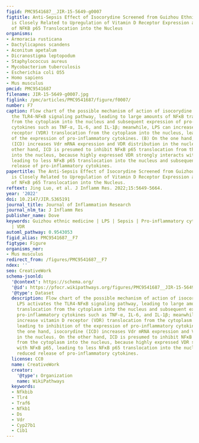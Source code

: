```yaml
---
figid: PMC9541687__JIR-15-5649-g0007
figtitle: Anti-Sepsis Effect of Isocorydine Screened from Guizhou Ethnic Medicine
  is Closely Related to Upregulation of Vitamin D Receptor Expression and Inhibition
  of NFKB p65 Translocation into the Nucleus
organisms:
- Armoracia rusticana
- Dactylicapnos scandens
- Aconitum apetalum
- Dicranostigma leptopodum
- Staphylococcus aureus
- Mycobacterium tuberculosis
- Escherichia coli O55
- Homo sapiens
- Mus musculus
pmcid: PMC9541687
filename: JIR-15-5649-g0007.jpg
figlink: /pmc/articles/PMC9541687/figure/f0007/
number: F7
caption: Flow chart of the possible mechanism of action of isocorydine. (A) LPS activates
  the TLR4-NFκB signaling pathway, leading to large amounts of NFκB translocation
  from the cytoplasm into the nucleus and subsequent expression of pro-inflammatory
  cytokines such as TNF-α, IL-6, and IL-1β; meanwhile, LPS can increase vitamin D
  receptor (VDR) translocation from the cytoplasm into the nucleus, leading to inhibition
  of the expression of pro-inflammatory cytokines. (B) On the one hand, isocorydine
  (ICD) increases Vdr mRNA expression and VDR distribution in the nucleus. On the
  other hand, ICD is presumed to inhibit NFκB p65 translocation from the cytoplasm
  into the nucleus, because highly expressed VDR strongly interacts with NFκB p65,
  leading to less NFκB p65 translocation into the nucleus and subsequently, reduced
  release of pro-inflammatory cytokines.
papertitle: The Anti-Sepsis Effect of Isocorydine Screened from Guizhou Ethnic Medicine
  is Closely Related to Upregulation of Vitamin D Receptor Expression and Inhibition
  of NFκB p65 Translocation into the Nucleus.
reftext: Jing Luo, et al. J Inflamm Res. 2022;15:5649-5664.
year: '2022'
doi: 10.2147/JIR.S365191
journal_title: Journal of Inflammation Research
journal_nlm_ta: J Inflamm Res
publisher_name: Dove
keywords: Guizhou ethnic medicine | LPS | Sepsis | Pro-inflammatory cytokines | NFκB
  | VDR
automl_pathway: 0.9543053
figid_alias: PMC9541687__F7
figtype: Figure
organisms_ner:
- Mus musculus
redirect_from: /figures/PMC9541687__F7
ndex: ''
seo: CreativeWork
schema-jsonld:
  '@context': https://schema.org/
  '@id': https://pfocr.wikipathways.org/figures/PMC9541687__JIR-15-5649-g0007.html
  '@type': Dataset
  description: Flow chart of the possible mechanism of action of isocorydine. (A)
    LPS activates the TLR4-NFκB signaling pathway, leading to large amounts of NFκB
    translocation from the cytoplasm into the nucleus and subsequent expression of
    pro-inflammatory cytokines such as TNF-α, IL-6, and IL-1β; meanwhile, LPS can
    increase vitamin D receptor (VDR) translocation from the cytoplasm into the nucleus,
    leading to inhibition of the expression of pro-inflammatory cytokines. (B) On
    the one hand, isocorydine (ICD) increases Vdr mRNA expression and VDR distribution
    in the nucleus. On the other hand, ICD is presumed to inhibit NFκB p65 translocation
    from the cytoplasm into the nucleus, because highly expressed VDR strongly interacts
    with NFκB p65, leading to less NFκB p65 translocation into the nucleus and subsequently,
    reduced release of pro-inflammatory cytokines.
  license: CC0
  name: CreativeWork
  creator:
    '@type': Organization
    name: WikiPathways
  keywords:
  - Nfkbib
  - Tlr4
  - Traf6
  - Nfkb1
  - Ds
  - Vdr
  - Cyp27b1
  - Cib1
---
```

